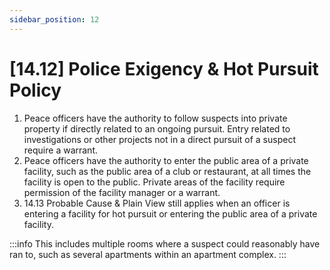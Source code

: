 ```yaml
---
sidebar_position: 12
---
```

# [14.12] Police Exigency & Hot Pursuit Policy

1. Peace officers have the authority to follow suspects into private property if directly related to an ongoing pursuit. Entry related to investigations or other projects not in a direct pursuit of a suspect require a warrant.
2. Peace officers have the authority to enter the public area of a private facility, such as the public area of a club or restaurant, at all times the facility is open to the public. Private areas of the facility require permission of the facility manager or a warrant.
3. 14.13 Probable Cause & Plain View still applies when an officer is entering a facility for hot pursuit or entering the public area of a private facility.

:::info
This includes multiple rooms where a suspect could reasonably have ran to, such as several apartments within an apartment complex.
:::

